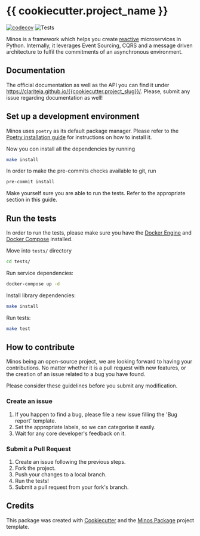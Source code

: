 # {{ cookiecutter.project_name }}

[![codecov](https://codecov.io/gh/Clariteia/{{cookiecutter.project_slug}}/branch/main/graph/badge.svg)](https://codecov.io/gh/Clariteia/{{cookiecutter.project_slug}})
![Tests](https://github.com/Clariteia/{{cookiecutter.project_slug}}/actions/workflows/python-tests.yml/badge.svg)

Minos is a framework which helps you create [reactive](https://www.reactivemanifesto.org/) microservices in Python.
Internally, it leverages Event Sourcing, CQRS and a message driven architecture to fulfil the commitments of an
asynchronous environment.

## Documentation

The official documentation as well as the API you can find it under https://clariteia.github.io/{{cookiecutter.project_slug}}/. 
Please, submit any issue regarding documentation as well!

## Set up a development environment

Minos uses `poetry` as its default package manager. Please refer to the
[Poetry installation guide](https://python-poetry.org/docs/#installation) for instructions on how to install it.

Now you con install all the dependencies by running
```bash
make install
```

In order to make the pre-commits checks available to git, run
```bash
pre-commit install
```

Make yourself sure you are able to run the tests. Refer to the appropriate section in this guide.

## Run the tests

In order to run the tests, please make sure you have the [Docker Engine](https://docs.docker.com/engine/install/)
and [Docker Compose](https://docs.docker.com/compose/install/) installed.

Move into `tests/` directory

```bash
cd tests/
```
Run service dependencies:

```bash
docker-compose up -d
```

Install library dependencies:

```bash
make install
```

Run tests:

```bash
make test
```

## How to contribute

Minos being an open-source project, we are looking forward to having your contributions. No matter whether it is a pull
request with new features, or the creation of an issue related to a bug you have found.

Please consider these guidelines before you submit any modification.

### Create an issue

1. If you happen to find a bug, please file a new issue filling the 'Bug report' template.
2. Set the appropriate labels, so we can categorise it easily.
3. Wait for any core developer's feedback on it.

### Submit a Pull Request

1. Create an issue following the previous steps.
2. Fork the project.
3. Push your changes to a local branch.
4. Run the tests!
5. Submit a pull request from your fork's branch.

## Credits

This package was created with [Cookiecutter](https://github.com/audreyr/cookiecutter) and the [Minos Package](https://github.com/Clariteia/minos-pypackage) project template.

